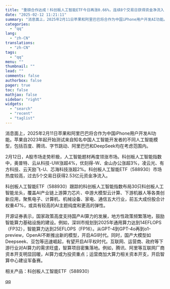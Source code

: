 ```yaml
---
title: "重磅合作达成！科创板人工智能ETF今日再涨0.66%，连续8个交易日获得资金净流入"
date: "2025-02-12 11:21:11"
summary: "消息面上，2025年2月11日苹果和阿里巴巴将合作为中国iPhone用户开发AI功能。苹果自2023..."
categories:
  - "qq"
lang:
  - "zh-CN"
translations:
  - "zh-CN"
tags:
  - "qq"
menu: ""
thumbnail: ""
lead: ""
comments: false
authorbox: false
pager: true
toc: false
mathjax: false
sidebar: "right"
widgets:
  - "search"
  - "recent"
  - "taglist"
---
```


消息面上，2025年2月11日苹果和阿里巴巴将合作为中国iPhone用户开发AI功能。苹果自2023年起开始测试来自知名中国人工智能开发者的不同人工智能模型，包括百度、腾讯、字节跳动、阿里巴巴和DeepSeek均在考虑范围内。

2月12日，A股市场走势积极，人工智能题材再度领涨市场。科创板人工智能指数中，奥普特、云从科技-UW涨超4%，优刻得-W、金山办公涨超3%，凌云光、有方科技、云天励飞-U、芯海科技涨超2%。科创板人工智能ETF（588930）市场热度较高，过去5个交易日获得2.53亿元资金净流入。

科创板人工智能ETF（588930）跟踪的科创板人工智能指数布局30只科创板人工智能龙头，覆盖AI产业链上游算力芯片、中游大模型云计算、下游机器人等各类创新应用，聚焦电子、计算机、机械设备、家电、通信五大行业，前五大成份股合计权重47%，或具有较高的AI主题纯度和更高的弹性。

开源证券表示，国家政策高度支持国产AI算力的发展，地方性政策频繁落地，鼓励智能算力基础设施的建设。例如，深圳市规划到2025年通用算力达到14EFLOPS（FP32），智能算力达到25EFLOPS（FP16）。从GPT-4到GPT-4o再到o1-preview，OpenAI不断推出新的模型，开启AGI时代。同时，国产大模型如Deepseek、豆包等迅速崛起，有望开启AI平权时代。互联网、运营商、政府等下游行业对AI算力的需求旺盛，智算项目密集落地。例如，腾讯、阿里等互联网厂商资本开支明显回暖，AI算力或为投资重点；运营商加大算力相关资本开支，开启智算中心建设军备赛。

相关产品：科创板人工智能ETF（588930）

[qq](https://new.qq.com/rain/a/20250212A03PHR00)
